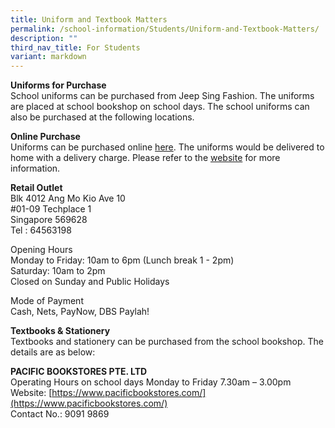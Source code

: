 ```yaml
---
title: Uniform and Textbook Matters
permalink: /school-information/Students/Uniform-and-Textbook-Matters/
description: ""
third_nav_title: For Students
variant: markdown
---
```

**Uniforms for Purchase**  
School uniforms can be purchased from Jeep Sing Fashion. The uniforms are placed at school bookshop on school days. The school uniforms can also be purchased at the following locations.

**Online Purchase**  
Uniforms can be purchased online [here](https://jeepsinguniform.com/collections/evergreen-secondary-school). The uniforms would be delivered to home with a delivery charge. Please refer to the [website](https://jeepsinguniform.com/collections/evergreen-secondary-school) for more information.

**Retail Outlet**  
Blk 4012 Ang Mo Kio Ave 10  
#01-09 Techplace 1  
Singapore 569628   
Tel : 64563198  

Opening Hours  
Monday to Friday: 10am to 6pm (Lunch break 1 - 2pm)  
Saturday: 10am to 2pm  
Closed on Sunday and Public Holidays   

Mode of Payment  
Cash, Nets, PayNow, DBS Paylah!  


**Textbooks &amp; Stationery**  
Textbooks and stationery can be purchased from the school bookshop. The details are as below:

**PACIFIC BOOKSTORES PTE. LTD**<br>
Operating Hours on school days 
Monday to Friday 
7.30am – 3.00pm
Website: [https://www.pacificbookstores.com/](https://www.pacificbookstores.com/)<br>
Contact No.: 9091 9869
